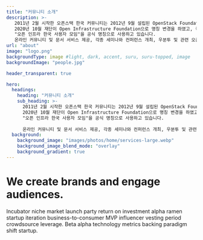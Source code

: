 ```yaml
---
title: "커뮤니티 소개"
description: >-
   2011년 2월 시작한 오픈스택 한국 커뮤니티는 2012년 9월 설립된 OpenStack Foundation으로부터 인증받은 공식 커뮤니티 입니다.
   2020년 10월 재단이 Open Infrastructure Foundation으로 명칭 변경을 하였고, 국내 커뮤니티 또한 발맞추어 현재는
   "오픈 인프라 한국 사용자 모임"을 공식 명칭으로 사용하고 있습니다.
   온라인 커뮤니티 및 문서 서비스 제공, 각종 세미나와 컨퍼런스 개최, 우분투 및 관련 오픈소스 기술에 대한 그룹 스터디와 연구/개발 및 프로젝트 등 다양한 활동을 하고 있습니다.
url: "about"
image: "logo.png"
backgroundType: image #light, dark, accent, suru, suru-topped, image
backgroundImage: "people.jpg"

header_transparent: true

hero:
  headings:
    heading: "커뮤니티 소개"
    sub_heading: >-
      2011년 2월 시작한 오픈스택 한국 커뮤니티는 2012년 9월 설립된 OpenStack Foundation으로부터 인증받은 공식 커뮤니티 입니다.
      2020년 10월 재단이 Open Infrastructure Foundation으로 명칭 변경을 하였고, 국내 커뮤니티 또한 발맞추어 현재는
      "오픈 인프라 한국 사용자 모임"을 공식 명칭으로 사용하고 있습니다.
      
      온라인 커뮤니티 및 문서 서비스 제공, 각종 세미나와 컨퍼런스 개최, 우분투 및 관련 오픈소스 기술에 대한 그룹 스터디와 연구/개발 및 프로젝트 등 다양한 활동을 하고 있습니다.
  background:
    background_image: "images/photos/home/services-large.webp"
    background_image_blend_mode: "overlay"
    background_gradient: true
---
```


# We create brands and engage audiences.

Incubator niche market launch party return on investment alpha ramen startup iteration business-to-consumer MVP influencer vesting period crowdsource leverage. Beta alpha technology metrics backing paradigm shift startup.

